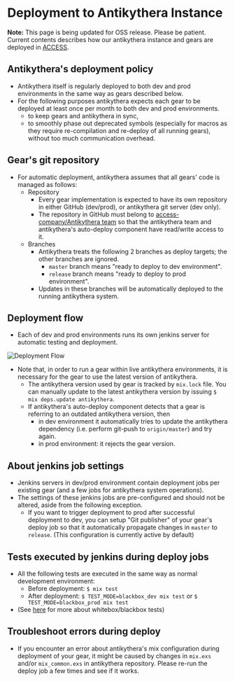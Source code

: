 # Deployment to Antikythera Instance

**Note:** This page is being updated for OSS release. Please be patient.
Current contents describes how our antikythera instance and gears are deployed in [ACCESS](https://www.access-company.com).

## Antikythera's deployment policy

- Antikythera itself is regularly deployed to both dev and prod environments in the same way as gears described below.
- For the following purposes antikythera expects each gear to be deployed at least once per month to both dev and prod environments.
    - to keep gears and antikythera in sync,
    - to smoothly phase out deprecated symbols (especially for macros as they require re-compilation and re-deploy of all running gears),
      without too much communication overhead.

## Gear's git repository

- For automatic deployment, antikythera assumes that all gears' code is managed as follows:
    - Repository
        - Every gear implementation is expected to have its own repository in either GitHub (dev/prod), or antikythera git server (dev only).
        - The repository in GitHub must belong to [access-company/Antikythera team](https://github.com/orgs/access-company/teams/antikythera)
          so that the antikythera team and antikythera's auto-deploy component have read/write access to it.
    - Branches
        - Antikythera treats the following 2 branches as deploy targets; the other branches are ignored.
            - `master` branch means "ready to deploy to dev environment".
            - `release` branch means "ready to deploy to prod environment".
        - Updates in these branches will be automatically deployed to the running antikythera system.

## Deployment flow

- Each of dev and prod environments runs its own jenkins server for automatic testing and deployment.

![Deployment Flow](assets/AntikytheraDeploymentFlow.png)

- Note that, in order to run a gear within live antikythera environments, it is necessary for the gear to use the latest version of antikythera.
    - The antikythera version used by gear is tracked by `mix.lock` file.
      You can manually update to the latest antikythera version by issuing `$ mix deps.update antikythera`.
    - If antikythera's auto-deploy component detects that a gear is referring to an outdated antikythera version, then
        - in dev environment it automatically tries to update the antikythera dependency (i.e. perform git-push to `origin/master`) and try again.
        - in prod environment: it rejects the gear version.

## About jenkins job settings

- Jenkins servers in dev/prod environment contain deployment jobs per existing gear (and a few jobs for antikythera system operations).
- The settings of these jenkins jobs are pre-configured and should not be altered, aside from the following exception.
    - If you want to trigger deployment to prod after successful deployment to dev,
      you can setup "Git publisher" of your gear's deploy job so that it automatically propagate changes in `master` to `release`.
      (This configuration is currently active by default)

## Tests executed by jenkins during deploy jobs

- All the following tests are executed in the same way as normal development environment:
    - Before deployment: `$ mix test`
    - After deployment: `$ TEST_MODE=blackbox_dev mix test` or `$ TEST_MODE=blackbox_prod mix test`
- (See [here](https://hexdocs.pm/antikythera/testing.html) for more about whitebox/blackbox tests)

## Troubleshoot errors during deploy

- If you encounter an error about antikythera's mix configuration during deployment of your gear,
  it might be caused by changes in `mix.exs` and/or `mix_common.exs` in antikythera repository.
  Please re-run the deploy job a few times and see if it works.
